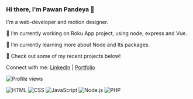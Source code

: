 

### Hi there, I'm Pawan Pandeya 👋

I'm a web-developer and motion designer. 

🔭 I’m currently working on Roku App project, using node, express and Vue.

🌱 I’m currently learning more about Node and Its packages.

👀 Check out some of my recent projects below!

Connect with me:
[LinkedIn](https://www.linkedin.com/in/pawan-pandeya-9aa789235/) | [Portfolio](pawan-pandeya.ca)

![Profile views](https://komarev.com/ghpvc/?username=Gitmepawan&color=brightgreen)

![HTML](https://img.shields.io/badge/-HTML-239120?style=flat-square&logo=html5&logoColor=white)
![CSS](https://img.shields.io/badge/-CSS-1572B6?style=flat-square&logo=css3&logoColor=white)
![JavaScript](https://img.shields.io/badge/-JavaScript-F7DF1E?style=flat-square&logo=javascript&logoColor=black)
![Node.js](https://img.shields.io/badge/-Node.js-339933?style=flat-square&logo=node.js&logoColor=white)
![PHP](https://img.shields.io/badge/-PHP-777BB4?style=flat-square&logo=php&logoColor=white)

